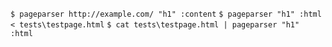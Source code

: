 
` $ pageparser http://example.com/ "h1" :content `
` $ pageparser "h1" :html < tests\testpage.html `
` $ cat tests\testpage.html | pageparser "h1" :html `
